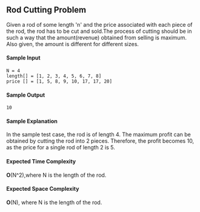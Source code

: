 ## **Rod Cutting Problem**

Given a rod of some length 'n' and the price associated with each piece of the rod, the rod has to be cut and sold.The process of cutting should be in such a way that the amount(revenue) obtained from selling is maximum. Also given, the amount is different for different sizes.



#### **Sample Input**
	N = 4
	length[] = [1, 2, 3, 4, 5, 6, 7, 8]
	price [] = [1, 5, 8, 9, 10, 17, 17, 20]

#### **Sample Output**
	10

#### **Sample Explanation**
In the sample test case, the rod is of length 4. The maximum profit can be obtained by cutting the rod into 2 pieces. Therefore, the profit becomes 10, as the price for a single rod of length 2 is 5. 

#### **Expected Time Complexity**
__O__(N^2),where N is the length of the rod. 

#### **Expected Space Complexity**
__O__(N), where N is the length of the rod.  


